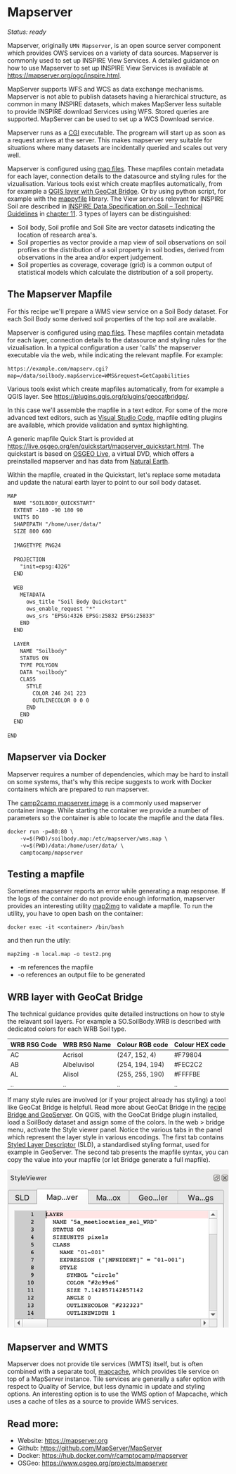 # Mapserver

*Status: ready*

Mapserver, originally `UMN Mapserver`, is an open source server component which provides OWS services on a variety of data sources.
Mapserver is commonly used to set up INSPIRE View Services. A detailed guidance on how to use Mapserver to set up INSPIRE View Services is available at https://mapserver.org/ogc/inspire.html.

MapServer supports WFS and WCS as data exchange mechanisms. Mapserver is not able to publish datasets having a hierarchical structure, as common in many INSPIRE datasets, which makes MapServer less suitable to provide INSPIRE download Services using WFS. Stored queries are supported. MapServer can be used to set up a WCS Download service.

Mapserver runs as a [CGI](https://en.wikipedia.org/wiki/Common_Gateway_Interface) executable. The progream will start up as soon as a request arrives at the server. This makes mapserver very suitable for situations where many datasets are incidentally queried and scales out very well.

Mapserver is configured using [map files](https://www.mapserver.org/mapfile/). These mapfiles contain metadata for each layer, connection details to the datasource and styling rules for the vizualisation. Various tools exist which create mapfiles automatically, from for example a [QGIS layer with GeoCat Bridge](bridge-geoserver-geonetwork.md). Or by using python script, for example with the [mappyfile](https://github.com/geographika/mappyfile) library.
The View services relevant for INSPIRE Soil are described in [INSPIRE Data Specification on Soil – Technical Guidelines](https://inspire.ec.europa.eu/id/document/tg/so) in [chapter 11](https://github.com/INSPIRE-MIF/technical-guidelines/blob/2022.2/data/so/dataspecification_so.adoc#layers-to-be-provided-by-inspire-view-services). 3 types of layers can be distinguished:
- Soil body, Soil profile and Soil Site are vector datasets indicating the location of research area's.
- Soil properties as vector provide a map view of soil observations on soil profiles or the distribution of a soil property in soil bodies, derived from observations in the area and/or expert judgement.
- Soil properties as coverage, coverage (grid) is a common output of statistical models which calculate the distribution of a soil property.

## The Mapserver Mapfile

For this recipe we'll prepare a WMS view service on a Soil Body dataset. For each Soil Body some derived soil properties of the top soil are available.

Mapserver is configured using [map files](https://www.mapserver.org/mapfile/). These mapfiles contain metadata for each layer, connection details to the datasource and styling rules for the vizualisation. In a typical configuration a user 'calls' the mapserver executable via the web, while indicating the relevant mapfile. For example: 

```
https://example.com/mapserv.cgi?map=/data/soilbody.map&service=WMS&request=GetCapabilities
```

Various tools exist which create mapfiles automatically, from for example a QGIS layer. See https://plugins.qgis.org/plugins/geocatbridge/.

In this case we'll assemble the mapfile in a text editor. For some of the more advanced text editors, such as [Visual Studio Code](https://code.visualstudio.com/), mapfile editing plugins are available, which provide validation and syntax highlighting.

A generic mapfile Quick Start is provided at https://live.osgeo.org/en/quickstart/mapserver_quickstart.html. The quickstart is based on [OSGEO Live](http://live.osgeo.org/), a virtual DVD, which offers a preinstalled mapserver and has data from [Natural Earth](https://www.naturalearthdata.com/downloads/). 

Within the mapfile, created in the Quickstart, let's replace some metadata and update the natural earth layer to point to our soil body dataset.

``` 
MAP
  NAME "SOILBODY_QUICKSTART"
  EXTENT -180 -90 180 90
  UNITS DD
  SHAPEPATH "/home/user/data/"
  SIZE 800 600

  IMAGETYPE PNG24

  PROJECTION
    "init=epsg:4326"
  END

  WEB
    METADATA
      ows_title "Soil Body Quickstart"
      ows_enable_request "*"
      ows_srs "EPSG:4326 EPSG:25832 EPSG:25833"
    END
  END

  LAYER
    NAME "Soilbody"
    STATUS ON
    TYPE POLYGON
    DATA "soilbody"
    CLASS
      STYLE
        COLOR 246 241 223
        OUTLINECOLOR 0 0 0
      END
    END
  END

END
```

## Mapserver via Docker

Mapserver requires a number of dependencies, which may be hard to install on some systems, that's why this recipe suggests to work with Docker containers which are prepared to run mapserver.

The [camp2camp mapserver image](https://hub.docker.com/r/camptocamp/mapserver) is a commonly used mapserver container image. While starting the container we provide a number of parameters so the container is able to locate the mapfile and the data files.

```
docker run -p=80:80 \
    -v=$(PWD)/soilbody.map:/etc/mapserver/wms.map \
    -v=$(PWD)/data:/home/user/data/ \
    camptocamp/mapserver
```

## Testing a mapfile

Sometimes mapserver reports an error while generating a map response.
If the logs of the container do not provide enough information, mapserver provides an interesting utility [map2img](https://mapserver.org/utilities/map2img.html) to validate a mapfile. To run the utility, you have to open bash on the container: 

```
docker exec -it <container> /bin/bash 
```

and then run the utily:

```
map2img -m local.map -o test2.png
```

- -m references the mapfile
- -o references an output file to be generated



## WRB layer with GeoCat Bridge 

The technical guidance provides quite detailed instructions on how to style the relavant soil layers. For example a SO.SoilBody.WRB is described with dedicated colors for each WRB Soil type.

| WRB RSG Code | WRB RSG Name | Colour RGB code | Colour HEX code |
| --- | --- | --- | --- |
| AC | Acrisol | (247, 152, 4) | #F79804 |
| AB | Albeluvisol | (254, 194, 194) | #FEC2C2 |
| AL | Alisol | (255, 255, 190) | #FFFFBE |
| .. | .. | .. | .. |

If many style rules are involved (or if your project already has styling) a tool like GeoCat Bridge is helpfull. Read more about GeoCat Bridge in the [recipe Bridge and GeoServer](bridge-geoserver-geonetwork.md). On QGIS, with the GeoCat Bridge plugin installed, load a SoilBody dataset and assign some of the colors. In the web > bridge menu, activate the Style viewer panel. Notice the various tabs in the panel which represent the layer style in various encodings. The first tab contains [Styled Layer Descriptor](https://www.ogc.org/standards/sld) (SLD), a standardised styling format, used for example in GeoServer. The second tab presents the mapfile syntax, you can copy the value into your mapfile (or let Bridge generate a full mapfile).

![Mapfile styler Geocat Bridge](img/bridge-mapfile-styler.png)

## Mapserver and WMTS

Mapserver does not provide tile services (WMTS) itself, but is often combined with a separate tool, [mapcache](https://mapserver.org/mapcache/), which provides tile service on top of a MapServer instance. Tile services are generally a safer option with respect to Quality of Service, but less dynamic in update and styling options. An interesting option is to use the WMS option of Mapcache, which uses a cache of tiles as a source to provide WMS services.

## Read more:

- Website: https://mapserver.org
- Github: https://github.com/MapServer/MapServer
- Docker: https://hub.docker.com/r/camptocamp/mapserver
- OSGeo: https://www.osgeo.org/projects/mapserver